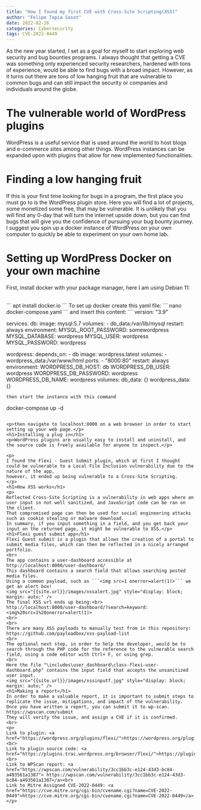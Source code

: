```yaml
---
title: "How I found my first CVE with Cross-Site Scripting(XSS)"
author: "Felipe Tapia Sasot"
date: 2022-02-26
categories: Cybersecurity
tags: CVE-2022-0449
---
```

<p>
As the new year started, I set as a goal for myself to start exploring web security and bug bounties programs. I always thought that getting a CVE was something only experienced security researchers, hardened with tons of experience, would be able to find bugs with a broad impact. However, as it turns out there are tons of low hanging fruit that are vulnerable to common bugs and can still impact the security or companies and individuals around the globe.</p>
<h1>The vulnerable world of WordPress plugins</h1>
<p>
WordPress is a useful service that is used around the world to host blogs and e-commerce sites among other things. WordPress instances can be expanded upon with plugins that allow for new implemented functionalities.</p>
<h1>Finding a low hanging fruit</h1>
<p>
If this is your first time looking for bugs in a program, the first place you must go to is the WordPress plugin store. Here you will find a lot of projects, some monetized some free, that may be vulnerable. It is unlikely that you will find any 0-day that will turn the internet upside down, but you can find bugs that will give you the confidence of pursuing your bug bounty journey. I suggest you spin up a docker instance of WordPress on your own computer to quickly be able to experiment on your own home lab.</p>
<h1>Setting up WordPress Docker on your own machine</h1>
<p> First, install docker with your package manager, here I am using Debian 11:</p><br>
```
apt install docker.io
```
To set up docker create this yaml file:
```
nano docker-compose.yaml
```
and insert this content:
```
version: "3.9"

services:
  db:
    image: mysql:5.7
    volumes:
      - db_data:/var/lib/mysql
    restart: always
    environment:
      MYSQL_ROOT_PASSWORD: somewordpress
      MYSQL_DATABASE: wordpress
      MYSQL_USER: wordpress
      MYSQL_PASSWORD: wordpress

  wordpress:
    depends_on:
      - db
    image: wordpress:latest
    volumes:
      - wordpress_data:/var/www/html
    ports:
      - "8000:80"
    restart: always
    environment:
      WORDPRESS_DB_HOST: db
      WORDPRESS_DB_USER: wordpress
      WORDPRESS_DB_PASSWORD: wordpress
      WORDPRESS_DB_NAME: wordpress
volumes:
  db_data: {}
  wordpress_data: {}
```
then start the instance with this command

```
docker-compose up -d
```

<p>then navigate to localhost:8000 on a web browser in order to start setting up your web page.</p>
<h1>Installing a plug in</h1>
<p>WordPress plugins are usually easy to install and uninstall, and the source code is freely available for anyone to inspect.</p>

<p>
I found the Flexi - Guest Submit plugin, which at first I thought could be vulnerable to a Local File Inclusion vulnerability due to the nature of the app,
however, it ended up being vulnerable to a Cross-Site Scripting.
</p>
<h1>How XSS works</h1>
<p>
Reflected Cross-Site Scripting is a vulnerability in web apps where an user input in not well sanitized, and JavaScript code can be ran on the client.
That compromised page can then be used for social engineering attacks such as cookie stealing or malware download.
In summary, if you input something in a field, and you get back your input on the returned page, it might be vulnerable to XSS.</p>
<h1>Flexi guest submit app</h1>
Flexi Guest submit is a plugin that allows the creation of a portal to submit media files, which can then be reflected in a nicely arranged portfolio.
<br>
The app contains a user-dashboard accessible at http://localhost:8000/user-dashboard/
This dashboard contains a search field that allows searching posted media files.
Using a common payload, such as ```<img src=1 onerror=alert(1)>``` we get an alert box!
<img src="{{site.url}}/images/xssalert.jpg" style="display: block; margin: auto;" />
The final XSS url ends up being:<br>
http://localhost:8000/user-dashboard/?search=keyword:<img%20src=1%20onerror=alert(1)>  
<br>
<br>
There are many XSS payloads to manually test from in this repository:
https://github.com/payloadbox/xss-payload-list
<br>
The optional next step, in order to help the developer, would be to search through the PHP code for the reference to the vulnerable search field, using a code editor with Ctrl+ F, or using grep.
<br>
Here the file "\includes\user_dashboard\class-flexi-user-dashboard.php" contains the input field that accepts the unsanitized user input.
<img src="{{site.url}}/images/xssinputf.jpg" style="display: block; margin: auto;" />
<h1>Making a report</h1>
In order to make a valuable report, it is important to submit steps to replicate the issue, mitigations, and impact of the vulnerability. Once you have written a report, you can submit it to wp-scan.
https://wpscan.com/submit
They will verify the issue, and assign a CVE if it is confirmed.
<br>
<p>
Link to plugin: <a href="https://wordpress.org/plugins/flexi/">https://wordpress.org/plugins/flexi/</a><br>
Link to plugin source code: <a href="https://plugins.trac.wordpress.org/browser/flexi/">https://plugins.trac.wordpress.org/browser/flexi/</a><br>
Link to WPScan report: <a href="https://wpscan.com/vulnerability/3cc1bb3c-e124-43d3-bc84-a493561a1387"> https://wpscan.com/vulnerability/3cc1bb3c-e124-43d3-bc84-a493561a1387</a><br>
Link to Mitre Assigned CVE-2022-0449: <a href="https://cve.mitre.org/cgi-bin/cvename.cgi?name=CVE-2022-0449">https://cve.mitre.org/cgi-bin/cvename.cgi?name=CVE-2022-0449</a></p>
